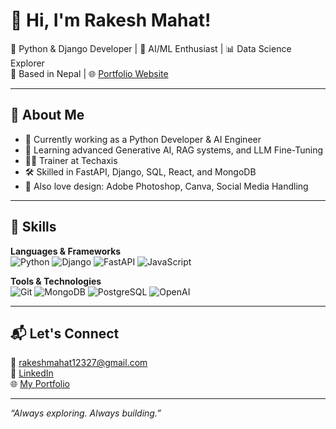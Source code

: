 # 👋 Hi, I'm Rakesh Mahat!

🚀 Python & Django Developer | 🤖 AI/ML Enthusiast | 📊 Data Science Explorer  
📍 Based in Nepal | 
🌐 [Portfolio Website](https://rakeshmahat.onrender.com/) 

---

## 💼 About Me

- 🔭 Currently working as a Python Developer & AI Engineer
- 🌱 Learning advanced Generative AI, RAG systems, and LLM Fine-Tuning
- 👨‍🏫 Trainer at Techaxis
- 🛠️ Skilled in FastAPI, Django, SQL, React, and MongoDB
- 🎨 Also love design: Adobe Photoshop, Canva, Social Media Handling

---

## 🧠 Skills

**Languages & Frameworks**  
![Python](https://img.shields.io/badge/-Python-3776AB?style=flat&logo=python&logoColor=white)
![Django](https://img.shields.io/badge/-Django-092E20?style=flat&logo=django&logoColor=white)
![FastAPI](https://img.shields.io/badge/-FastAPI-009688?style=flat&logo=fastapi&logoColor=white)
![JavaScript](https://img.shields.io/badge/-JavaScript-F7DF1E?style=flat&logo=javascript&logoColor=black)

**Tools & Technologies**  
![Git](https://img.shields.io/badge/-Git-F05032?style=flat&logo=git&logoColor=white)
![MongoDB](https://img.shields.io/badge/-MongoDB-47A248?style=flat&logo=mongodb&logoColor=white)
![PostgreSQL](https://img.shields.io/badge/-PostgreSQL-336791?style=flat&logo=postgresql&logoColor=white)
![OpenAI](https://img.shields.io/badge/-OpenAI-412991?style=flat&logo=openai&logoColor=white)

---

## 📬 Let's Connect

📧 [rakeshmahat12327@gmail.com](mailto:rakeshmahat25@gmail.com)  
🔗 [LinkedIn](https://www.linkedin.com/in/rakesh-mahat-06181a20b/)  
🌐 [My Portfolio](https://rakeshmahat.onrender.com/)

---

_“Always exploring. Always building.”_
